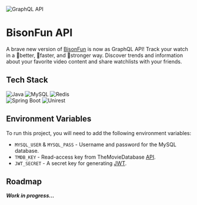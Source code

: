 ![GraphQL API](https://img.shields.io/badge/API-purple?style=for-the-badge&logo=graphql)
# BisonFun API

A brave new version of [BisonFun](https://bisonfun.click) is now as GraphQL API! Track your watch in a 🏅better, 💨faster, and 💪stronger way. Discover trends and information about your favorite video content and share watchlists with your friends.

## Tech Stack

![Java](https://img.shields.io/badge/Java%2021-black?style=for-the-badge&logo=openjdk)
![MySQL](https://img.shields.io/badge/MySQL%208.0-white?style=for-the-badge&logo=mysql)
![Redis](https://img.shields.io/badge/Redis-white?style=for-the-badge&logo=redis)  
![Spring Boot](https://img.shields.io/badge/Spring%20Boot%203-white?style=for-the-badge&logo=springboot)
![Unirest](https://img.shields.io/badge/Unirest-navy?style=for-the-badge&logo=kong)

## Environment Variables

To run this project, you will need to add the following environment variables:

- `MYSQL_USER` & `MYSQL_PASS` - Username and password for the MySQL database.
- `TMDB_KEY` - Read-access key from TheMovieDatabase [API](https://www.themoviedb.org/settings/api).
- `JWT_SECRET` - A secret key for generating [JWT](https://jwt.io/introduction).

## Roadmap

***Work in progress...***
